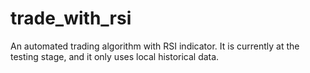 # trade_with_rsi
An automated trading algorithm with RSI indicator. It is currently at the testing stage, and it only uses local historical data.
